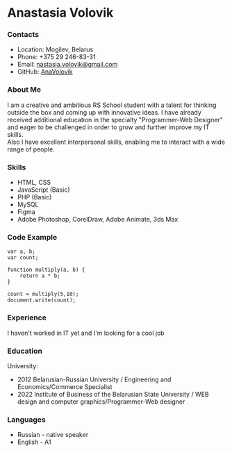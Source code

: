 # Anastasia Volovik
### Contacts  
* Location: Mogilev, Belarus
* Phone: +375 29 246-83-31
* Email: nastasia.volovik@gmail.com
* GitHub: [AnaVolovik](https://github.com/AnaVolovik)
### About Me  
I am a creative and ambitious RS School student with a talent for thinking outside the box and coming up with innovative ideas. I have already received additional education in the specialty "Programmer-Web Designer" and eager to be challenged in order to grow and further improve my IT skills.  
Also I have excellent interpersonal skills, enabling me to interact with a wide range of people.
### Skills  
* HTML, CSS
* JavaScript (Basic)
* PHP (Basic)
* MySQL
* Figma
* Adobe Photoshop, CorelDraw, Adobe Animate, 3ds Max
### Code Example
```
var a, b;
var count;
			
function multiply(a, b) {
    return a * b;
}
			
count = multiply(5,10);
document.write(count);
```
### Experience
I haven't worked in IT yet and I'm looking for a cool job 
### Education
University:  
* 2012 Belarusian-Russian University / Engineering and Economics/Commerce Specialist
* 2022 Institute of Business of the Belarusian State University / WEB design and computer graphics/Programmer-Web designer  
### Languages
* Russian - native speaker
* English - A1